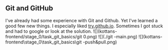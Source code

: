 ## Git and GitHub

I've already had some experience with Git and Github. Yet I've learned a good few new things. I especially liked [try.github.io](https://try.github.io/levels/1/challenges/1). Sometimes I got stuck and had to google or look at the solution.
![](kottans-frontend/stage_0/task_git_basics/git 0.png)
![](./git -main.png)
![](kottans-frontend\stage_0\task_git_basics\git -push&pull.png)
